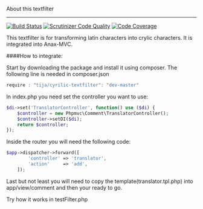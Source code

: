 About this textfilter
***********************************

[![Build Status](https://travis-ci.org/tija14/textFilterCyrillic.svg?branch=master)](https://travis-ci.org/tija14/textFilterCyrillic)
[![Scrutinizer Code Quality](https://scrutinizer-ci.com/g/tija14/textFilterCyrillic/badges/quality-score.png?b=master)](https://scrutinizer-ci.com/g/tija14/textFilterCyrillic/?branch=master)
[![Code Coverage](https://scrutinizer-ci.com/g/tija14/textFilterCyrillic/badges/coverage.png?b=master)](https://scrutinizer-ci.com/g/tija14/textFilterCyrillic/?branch=master)


This textfilter is for transforming
latin characters into crylic characters.
It is integrated into Anax-MVC.

####How to integrate:

Start by downloading the package and install it using composer.
The following line is needed in composer.json
```javascript
require : "tija/cyrilic-textfilter": "dev-master"
```
In index.php you need set the controller you want to use:

```php
$di->set('TranslatorController', function() use ($di) { 
    $controller = new Phpmvc\Comment\TranslatorController(); 
    $controller->setDI($di); 
    return $controller; 
}); 
```
Inside the router you will need the following code: 
```php
$app->dispatcher->forward([
        'controller' => 'translator',
        'action'     => 'add',
	]);
```
	
Last but not least you will need to copy the template(translator.tpl.php) into
app/view/comment and then your ready to go.

Try how it works in testFilter.php